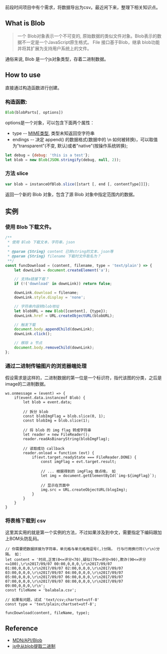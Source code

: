 前段时间项目中有个需求，将数据导出为csv。最近闲下来，整理下相关知识点。

##  What is Blob

> 一个 Blob对象表示一个不可变的, 原始数据的类似文件对象。Blob表示的数据不一定是一个JavaScript原生格式。 File 接口基于Blob，继承 blob功能并将其扩展为支持用户系统上的文件。

通俗来说, Blob 是一个js对象类型，存着二进制数据。

## How to use
直接通过构造函数进行创建。

### 构造函数:
```JavaScript
Blob(blobParts[, options])
```
 options是一个对象，可以包含下面两个属性：
- type -- [MIME类型](http://www.w3school.com.cn/media/media_mimeref.asp), 类型未知返回空字符串
- endings -- 决定 append() 的数据格式(数据中的 \n 如何被转换)，可以取值为"transparent"(不变, 默认)或者"native"(按操作系统转换);
```JavaScript
let debug = {debug: 'this is a test'};
let blob = new Blob(JSON.stringify(debug, null, 2));
```

### 方法 slice
```JavaScript
var blob = instanceOfBlob.slice([start [, end [, contentType]]]};
```
返回一个新的 Blob 对象，包含了源 Blob 对象中指定范围内的数据。

## 实例
### 使用 Blob 下载文件。
```JavaScript
/**
 * 使用 Blob 下载文本，字符串，json
 *
 * @param {String} content 已转string的文本、json等
 * @param {String} filename 下载时文件取名为？
 **/
const funcDownload = (content, filename, type = 'text/plain') => {
    let downLink = document.createElement('a');

    // 支持a链接下载？
    if (!('download' in downLink)) return false;

    downLink.download = filename;
    downLink.style.display = 'none';

    // 字符串内容转blob地址
    let blobURL = new Blob([content], {type});
    downLink.href = URL.createObjectURL(blobURL);

    // 触发下载
    document.body.appendChild(downLink);
    downLink.click();

    // 移除 a 节点
    document.body.removeChild(downLink);
};
```

### 通过二进制传输图片的浏览器端处理
假设需求是这样的，二进制数据的第一位是一个标识符，指代该图的分类，之后是image的二进制数据。
```
ws.onmessage = (event) => {
    if(event.data.instanceof Blob) {
        let blob = event.data;

        // 拆分 blob
        const blobImgFlag = blob.slice(0, 1);
        const blobImg = blob.slice(1);

        // 将 blob 的 img flag 转成字符串
        let reader = new FileReader();
        reader.readAsBinaryString(blobImgFlag);

        // 读取成功 callback
        reader.onload = function (evt) {
            if(evt.target.readyState === FileReader.DONE) {
                const imgFlag = evt.target.result;

                // ... 根据得到的 imgFlag 做点啥， 如
                let img = document.getElementById(`img-${imgFlag}`);

                // 显示在页面中
                img.src = URL.createObjectURL(blogImg);
            }
        }
    }
}
```

### 将表格下载到 csv
这里其实用的就是第一个实例的方法，不过如果涉及到中文，需要指定下编码跟加上BOM头防乱码。
```
// 你需要把数据拼接为字符串，单元格与单元格用逗号(,)分隔， 行与行用换行符(\r\n)分隔。 如：
let content = '时间,正常(0<=评分<70),疑似(70<=评分<90),欺诈(90<=评分<=100),\r\n2017/09/07 00:00,0,0,0,\r\n2017/09/07 01:00,0,0,0,\r\n2017/09/07 02:00,0,0,0,\r\n2017/09/07 03:00,0,0,0,\r\n2017/09/07 04:00,0,0,0,\r\n2017/09/07 05:00,0,0,0,\r\n2017/09/07 06:00,0,0,0,\r\n2017/09/07 07:00,0,0,0,\r\n2017/09/07 08:00,0,0,0,\r\n2017/09/07 09:00,0,0,0,\r\n';
const fileName = 'balabala.csv';

// 如果有问题，试试 'text/csv;chartset=utf-8'
const type = 'text/plain;chartset=utf-8';

funcDownload(content, fileName, type);
```

## Reference
- [MDN/API/Blob](https://developer.mozilla.org/zh-CN/docs/Web/API/Blob)
- [js中从blob提取二进制](http://www.cnblogs.com/redlight/p/3905326.html)